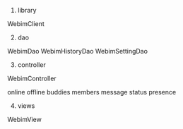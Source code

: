 
1. library

WebimClient

2. dao

WebimDao
WebimHistoryDao
WebimSettingDao

3. controller

WebimController

online
offline
buddies
members
message
status
presence


4. views

WebimView
